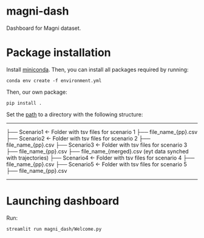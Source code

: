 # magni-dash
Dashboard for Magni dataset.


# Package installation

Install [miniconda](http://docs.conda.io/en/latest/miniconda.html). Then, you can install all packages required by running:

```
conda env create -f environment.yml
```

Then, our own package:
```
pip install .
```

Set the [path](https://github.com/tmralmeida/magni-dash/blob/main/magni_dash/config/constants.py) to a directory with the following structure:

------------
├── Scenario1       <- Folder with tsv files for scenario 1 
    ├── file_name_{pp}.csv 
├── Scenario2        <- Folder with tsv files for scenario 2 
    ├── file_name_{pp}.csv 
├── Scenario3      <- Folder with tsv files for scenario 3 
    ├── file_name_{pp}.csv 
    ├── file_name_{merged}.csv (eyt data synched with trajectories)
├── Scenario4      <- Folder with tsv files for scenario 4 
    ├── file_name_{pp}.csv
├── Scenario5      <- Folder with tsv files for scenario 5 
    ├── file_name_{pp}.csv  

--------


# Launching dashboard

Run:

```
streamlit run magni_dash/Welcome.py
```